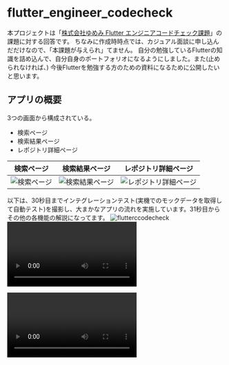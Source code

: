 # flutter_engineer_codecheck

本プロジェクトは「[株式会社ゆめみ Flutter エンジニアコードチェック課題](https://github.com/yumemi-inc/flutter-engineer-codecheck)」の課題に対する回答です。
ちなみに作成時時点では、カジュアル面談に申し込んだだけなので、「本課題が与えられ」てません。
自分の勉強しているFlutterの知識を詰め込んで、自分自身のポートフォリオになるようにしました。また(止められなければ、) 今後Flutterを勉強する方のための資料になるために公開したいと思います。

## アプリの概要
3つの画面から構成されている。
* 検索ページ
* 検索結果ページ
* レポジトリ詳細ページ

| 検索ページ|  検索結果ページ |  レポジトリ詳細ページ  |
| ---- | ---- |  ----  |
|  ![検索ページ](https://user-images.githubusercontent.com/7291860/208345156-f04e03c1-4390-4fd8-b3d6-757ce8ba0ba7.png) |  ![検索結果ページ](https://user-images.githubusercontent.com/7291860/208345186-893ff611-4f2d-4fa8-a575-274c787f1574.png) |  ![レポジトリ詳細ページ](https://user-images.githubusercontent.com/7291860/208345205-37539231-a1f7-46e2-b39e-61bf426335cf.png)  |


以下は、30秒目までインテグレーションテスト(実機でのモックデータを取得して自動テスト)を撮影し、大まかなアプリの流れを実施しています。31秒目からその他の各機能の解説になってます。
![flutterccodecheck](https://user-images.githubusercontent.com/7291860/208287960-30719948-ff93-4152-977b-b6376a8fa2bc.gif)
<video src="https://user-images.githubusercontent.com/アップロード先URLその1.mp4">
大きい画面向けのmp4は、[こちら](https://github.com/xaatw0/flutter_engineer_codecheck/blob/master/flutterccodecheck.mp4)。

<video src="https://github.com/xaatw0/flutter_engineer_codecheck/blob/master/flutterccodecheck.mp4">


## 言葉の定義
### 本システム
このレポジトリから作成されるシステム。
Github APIからデータを取得し表示する。Android, iOSのアプリとホスティングできるWebページを生成できる。
最終的には、WindowsとMacでも動かしたい。

### ドメイン知識
扱う業務に関する知識。
本システムでは、Gitからデータを取得するところと各ソート方法。

### ゴールデン
ゴールデンテストで最初に生成する正解用の画像。最初の作成時に目視確認をする。何で、ゴールデンというかは知らない。
「黄金」という意味だが、「黄金が価値の基準になる」みたいな意味合いで、「ゴールデン」とつけられているのではないかという推測を言っている人はいた。

###  ゴールデンテスト
Flutterの自動テストの一種。テスト実施時にWidgetから画像を作成する。
最初にゴールデンの画像を作成し、その画像を目視確認する。その後はテストする毎に画像を生成し、画像を異なる場合に失敗するテスト。目視確認の手間が減るが、OSやOSのバージョンによって生成する画像が微妙に異なるので、CI実施時は注意が必要(となることが今回分かった)
以下が詳しい。[Udemy: 60分で分かるFlutter Golden Tests ](https://flutter.salon/gt)

#### インテグレーションテストとの違い
* Widgetテストの一種のため、インテグレーションテストより断然早い
* インテグレーションテストは画像をキャプチャするだけだが、ゴールデンテストは生成した画像を比較して誤差を(超シビアに)判定してくれる

###  インテグレーションテスト
Flutterで実機やエミュレータを使って、実際にアプリを自動で起動・動作させるテスト。
古いテスト方法があるが、今回は新しいテスト方法を採用している[(参考: Flutterの新しいIntegration Testの導入)](https://zenn.dev/sakusin/articles/4a3a5f0510438e)。

###  CI
続的インテグレーション。
本システムでは、ユニットテスト(ドメインは真面目にしている)、Widgetテスト(していない)、ゴールデンテスト(ページは本気)、インテグレーションテスト(本気)で取り組んでいる。
本システムではCode Magicベースのため、Githubにプッシュしてから実施されるようになっている。たぶんGithubにPushした瞬間実施されるのが正解だろう。

###  CD
継続的デリバリ
本システムでは、CodeMagicベースで実施している。
最終的には、Google Play Concole と AppStoreConnectに生成したバイナリが登録され、Firebase Hostingに設定されるところまでいきたい。

###  アプリストア
AndroidだとGoogle Play、iOSだとApp Store、WebだとFirestore Hostingを指す

## 準備
### ダウンロード
git clone https://github.com/xaatw0/flutter_engineer_codecheck.git

### 実行前
flutter pub get
flutter gen-l10n
flutter pub run build_runner build

### テストの実施
#### テスト全て(インテグレーションテストを除く)を実施
flutter test

#### ゴールデンテストの正解画像を更新
flutter test --update-goldens
flutter test --update-goldens .\test\ui\pages\search_page/search_page_test.dart

#### インテグレーションテストを実施
flutter drive --driver=test_driver/integration_test.dart --target=integration_test/app_test.dart

## Github APIの調査
### APIの送信仕様
WEB APIは以下を使用する
https://api.github.com/search/repositories?q=検索キーワード&page=ページ
* 検索キーワード:
  検索するキーワード

* ページ
  何番目のページを取得するかを設定する。Githubでは1ページ目のインデックスが1。
  本アプリではデフォルト設定と同じく1ページで30個のレポジトリを取得する。1ページ目は1-30番目のレポジトリ、2ページ目は31-60番目のレポジトリが取得できる。

### APIで取得した結果の以下の項目を使用します
* 該当リポジトリのリポジトリ名: name
* 該当リポジトリのオーナーアイコン: owner.avatar_url
* 該当リポジトリのプロジェクト言語: language
* 該当リポジトリのStar 数: stargazers_count
* 該当リポジトリのWatcher 数: watchers_count
* 該当リポジトリのFork 数: forks_count
* 該当リポジトリのIssue 数: open_issues_count
* 該当リポジトリの概略: description
* 該当リポジトリの作成日時: created_at
* 該当リポジトリの更新日時: open_updated_at


### 以下のように対応しました
* API取得できるWatchers数がStars数と同じで、WEBページの値と異なるため、API自体にバグがあると思われる。ただ、修正されることを期待して表示はする
* 返信が、検索結果、レポジトリの詳細、所有者の情報に分かれているので、それぞれFreezedでDTO(Data Transfer Object)を作成した。(lib/infrastructures/github_repositories/dto)
* DTOのメンバー変数の名前をAPIの項目名と合わせることで、わかりやすくコードを作成しできた。命名規則は、Jsonの項目名はスネーク形式、Dartクラスはパスカル方式だが、Freezedで以下の設定をすることでDartのパスカル方式のままJsonの項目に一致させられる。

``` 
@JsonSerializable(fieldRename: FieldRename.snake)
```

* DTOはGithubの仕様にも基づくので、github_repositories内にある
* DTOをそのまま使うとコーディングしづらいので、ドメイン内のデータクラスに変換して使用する。(lib/domain/entities/git_repository_data.dart)

## アピールポイントと使用した技術
### 機能
* ソート方法を選択できる
* テーマ切り替えボタンがあり、テーマを切り替えられる。デフォルトはシステムの設定から取得する
* 検索結果は最初にデフォルトの30項目を取得し、一番下まで行くと次のページのデータを取得する
* レポジトリ詳細ページのGithubを押すと、該当のレポジトリのページをブラウザで開く


###  DDD(Domain Driven Development)によるレイヤー構造
* DDDをベースとして、ドメイン知識を一つのディレクトリにまとめている(可能なら、別プロジェクトにするのが正解だと思われる)。詳しくは、「[ファイル構造の詳細](#ファイル構造の詳細)」にて説明。
### ファイル構造
* ドメイン(ドメイン知識)、UI(アプリ関連)、インフラストラクチャ(外部通信用のクラス)を分離
* UIを関心ベースで構造化
  同一フォルダにView(ページ)、ViewModel(ページに表示したいデータ、実施したい項目が入っている)、Logic(ドメイン知識でないページ独自のロジック)を集めている
* アトミックデザインによるWidget管理
  UIの情報を、Atoms（原子)、Molecules（分子）、Organisms（有機体）、Templates（テンプレート）、Pages（ページ）に分割するUIデザインシステム(参考：[アトミックデザインとは？5つのコンポーネントから作るUIデザイン手法 ](https://www.creativevillage.ne.jp/category/topcreators/web-creator/web-designer/94262/)))
  本システムでのシステム内容は[詳細にて後述](#アトミックデザインの詳細)します。

###  RIverpodを使用したMVVM
* MVVMモデルを採用している
* View
  ConsumerStatefulWidget や StatelessWidgetの継承クラスで、Widgetによる画面デザインとユーザイベントへ対応して呼び出すViewModelのメソッドを定義している。
* ViewModel
  対応するViewで表示する値をRiverpodのStateProviderで持っている。値を参照するProviderへのget、イベントに対するメソッドも持っている。
  RIverpodを利用してリアクティブを実現している。StateNotifierを使用するサンプルが多いが、通常のクラスの方が単純で使いやすいので、通常のDartでクラスを作成している。
  メソッドはViewのイベントに対応しており、StateProviderの値を書き換える処理をする。
  getはStateProviderの値を外部で取得できるようにしており、Viewでgetを参照して画面にリアクティブに表示できる。
  メソッド内に簡単なロジックも記載している。(良いかどうかは不明)

詳しくは[Udemy: Flutter x Riverpod x MVVMで実現するシンプルな設計](https://flutter.salon/riverpod)を参照。

迷いポイント
* ダイアログの表示は[adaptive_dialog](https://pub.dev/packages/adaptive_dialog)を採用しているので、Viewの設定がほぼない。そのためViewModelの中に入れてある。これで良いのか、Viewに入れるのが正解か、ダイアログの表示項目のロジックがあるので独立させるのが良いのか。

###  国際化対応
Google翻訳の自動翻訳機能を使って、75言語に対応している。
詳しい方法は[Udemy: 最短で75言語に対応させ、あなたのアプリを世界の人が届ける方法](https://flutter.salon/l10n)を参照
#### 知りたい点
ソート方法をSortMethodとしてenumで定義している。enumの値を国際化を対応させる方法が知りたい。国際化対応した文字は、**AppLocalizations.of(context)** で取得するため、contextが必要になる。一方でenumの内部には固定値しか持てないため、contextをもつことができない。
国際語対応の機能にキーと対応する文字列が一緒になった単純なマップがあれば解決する。build_runner の勉強に作成したい。

#### 残念な点
言語ファイルや翻訳は自動作成できても、アプリストアのページの言語毎の設定を自動でしてくれるわけではない。

### テーマに対応
アプリの右上のボタンを押すことで、ライトモードとダークモードの入れ替えを行える。初期値はシステムのダークモードから設定している。
RIverpod を使用してテーマの切換を実現している。

### レスポンシブ対応
スマーフォン、タブレット、ブラウザの使用を前提として、縦向き横向きで対応している。
contextを拡張する形で対応している。
対応点は以下の通り
* 全体
  表示領域が横1024ピクセル以上になっても、コンテンツを表示する領域は最大1024ピクセルとなり、両端に空白ができる
* 検索画面
  アプリで横向きの場合、キーボードが表示されると、Githubのアイコンとテーマの切り替えボタンが消える。キーワードを入力すると、Githubのアイコンが消えて、「検索」ボタンが現れる
  アプリの場合、検索はキーボードの決定ボタンを前提としているので、キーワード入力前は検索ボタンが非表示で、入力されると表示される。

* レポジトリ詳細ページ
  表示領域が横640ピクセル未満の場合、Starsなどの項目がアイコンの下に2列で表示される。640ピクセル以上の場合、アイコンの右側に横4列で表示される。

### Flutter Web 対応
上記のレスポンシブ対応に加えて、Flutter Webの日本語入力の以下に問題点に対応している
* 日本語変換中にTabキーを押すと、変換中でも次のTabに移動する
* 日本語変換中に変換したい文字列を矢印で選択すると、すでに選択した文字に文字選択があたる。

Flutter Webそのものの問題なので、いかんともしがたいが、上記2つに対する一時的な解決策は見つかったので実施する。今後も改善を試みたい。Enterによるフォーカス移動は実現したい。
現時点では、デフォルトのcanvas-rendererだと発生し、web-renderer に変えると発生しないことが分かっている。

### レポジトリパターンを採用
DBやWeb APIなどの外部システムは、他社の都合でインターフェースが変更される。また、別システムに変更する可能性もある。開発システムへの影響を少なくしたい。そのため、レポジトリパターンを使用してる。(本システムでは、ほぼAPIの仕様変更はないでしょうが)
「したいこと」をドメインのRepository内に抽象クラスとして定義し、「すること」をインフラストラクチャにシステム毎に定義する。ドメイン内の呼び出す側と、インフラストラクチャの呼び出される側を分割することで、外部システムの影響をインフラストラクチャ内だけで完結できる。

### MockとDIを使用したテスト
DI (Dependency Injection、依存性注入)を利用している。テスト時にMockを利用して、以下を実現している。
* Github APIでの取得データのモックデータ取得
* インテグレーションテスト実施時の縦向き横向きの固定
* ViewModelをモック化して、独立したViewのテスト

### ゴールデンテスト
Mac mini(macOS 12.5.1)で正解データを作成し、Code Magicにてゴールデンテストができるようにした。OSやOSのバージョンによって、生成する画像が異なる。実施した所感を[こちら](https://flutter.salon/others/cicd/)にまとめた。

### インテグレーションテスト
Pixel 5aとiPhoneSE(2nd Generation)の実機にてインテグレーションテストを実施した。

### アニメーション
* 検索結果一覧のレポジトリカード
  押している間小さくなり、離すと元に戻る。その後に画面遷移を行う
* テーマ切り替えボタン
  表と裏があり、押すと回転して、テーマが切り替わる。[flip_card](https://pub.dev/packages/flip_card)パッケージは使用していない。
* 検索画面のGithubのアイコン
  上がりながら徐々に登場する
  ・結果一覧ページと、レポジトリ詳細ページの間の遷移
  Heroを使用して、遷移すると前のページのアイコンが次のページの場所にアニメーションする

### Semantic対応
Semanticを設定して、AndroidのTalkBackで確認した。

### CodeMagicによるCI/CD
現在設定中。テストとコンパイルは通過して、Code Magic内でAndroidとiOS用のパッケージを作成するところまで進みました。引き続き、アプリストアへの自動配信までを目指す。

参考
[CodemagicでFlutter(iOS & Android)アプリを自動配信-全体設定編](https://riscait.medium.com/build-and-publish-a-flutter-app-with-codemagic-2fac4da0ebe9)

### 使用したプラグイン
* DI: get_it
* テストのモック:mockto
* インテグレーションテスト:integration_test(新しい方)

### 細かい工夫
* レポジトリ詳細ページのGithubアイコンを押すと、該当Githubレポジトリがブラウザで開かれる
* lib/domain/repository_data_type.dart で関連ファイルをexportしているので、このファイルをインポートすれば、大量のファイルをインポートせずにすむ





### DIを使って、モックでデータを取得する
GithubAPIで直接Githubのレポジトリのデータを使うと、状態で結果が変わる。しかしhttp.Clientがモックのため毎回同じデータを取得できるので、表示結果が常に同じことが期待される。

### DIを使って、画面の縦向き横向きを設定
インテグレーションテストを実施すると、現在の端末の向きで実施される。その場合の問題点として、毎回端末を固定しなければならなく、縦横のテストをそれぞれ実施する必要がある。
その問題点を避けるため、DIを使ってテストケースから端末を向きを設定する。最初のテストで縦向きに設定し、次のテストで横向きに設定しテストすることで、一度のテストで実施でき、端末の向きをテスターが気にする必要がない。

### インテグレーションテストでの実施項目
* テキストとアイコンをタップ
* テキスト入力
* キーボード表示(画面には表示されるが、キャプチャーできない)
* 画面遷移
* ドラッグ(画面スクロール)

## 課題
### インテグレーションテストについて、改善の余地がある
* Androidでテストが開始されないことがある
  「VMServiceFlutterDriver: request_data message is taking a long time to complete... 」と表示されて、テストが開始されないときがある(2回に1回、Issueあり)
  [integration_test package pauses isolates and calling pumpAndSettle() never finishes. #73355](https://github.com/flutter/flutter/issues/73355)

* iPhoneで画像キャプチャができない

## アトミックデザインの詳細
アトミックデザインそのものの考え方がWebベースであるし、Flutterで採用した場合の解釈もまちまちですが、本システムでは以下のように定義しています。
#### Atoms（原子)
Widget単体から成り立つ
基本のWidgetは汎用性が高いので、用途を限定させるために作成する。もしくは、特定の目的を果たすためのWidget。
状態を持っていない。
ドメイン、ビジネスロジックは持たず、上位のWidgetからの定義が必要。

* GithubIcon: Githubのアイコンを表示させる専用のWidget。
* CancelTabKey: Flutter Web使用時にTabキーの入力があった場合、キャンセルするという目的を実施している

#### Molecules（分子）
複数のWidgeから構成される。色々な用途に使える(はずの)再利用可能なデザインを作成する。
ドメイン、ビジネスロジックは持たず、上位のWidgetからの定義が必要。
状態を持っていない。

* SearchTextField: 検索キーワード入力用のTextField。TextFieldと2つのアイコンから成り立っている。デザインは定義しているが、検索やソート方法選択用のダイアログの実施は上位からファンクションを渡されているので、これ自体にはロジックはない。
* RepositoryDataCard: レポジトリの簡易的な情報を表示するためのWieget。画像やテキストなど複数のWidgetから成り立っている。アプリで共通の「ソート方法」を取得するのに、内部で状態管理の取得を使っている。

#### Organisms（有機体）
複数のWidgeから構成される。色々な用途に使える(はずの)再利用可能なデザインを作成する。
ドメイン、ビジネスロジックを持っているページのどこかに配置する特定の用途の専用のWidget。
状態を持っている。また、状態管理を更新して良い。

* SunAndMoonCoin: テーマの切り替えボタンという目的がある独立したWidget.。

#### Templates（テンプレート）
複数のPageで共有するレイアウトを定義するWidget。

* DayNightTemplate: 本システムで共通となる「AppBarとテーマ切り替えボタンがある」テンプレート。

#### Pages（ページ）
画面に表示されるページのWidget。該当のページで適応させるTemplateを外枠にして、中に定義していく。

* SearchPage: 検索ページ
*
#### 状態管理との関係性
全てのWidgetから状態管理にアクセスできると、どこから更新されているか分からなくなり、チームで混乱が生じる。そのため、使用目的があるOrganismsとPagesからのみアクセスできるように限定した方が設計としては良いと考える。
ただWidget Treeの下の方に所属していて、状態管理への読み取りが必要な場合、データの受け渡しで「バケツリレー」することになる。それを避けるためにAtomsとMoleculesでも状態管理の読込は可能にしようがよいかと考える。

#### ファイル構成
uiの中にwidgetsとpagesを作成する。widgetsの中にatoms, molecules, organisms, templatesを作成し、該当のWidgetをいれる。pagesにはページ名のディレクトリを作成し、その中にページのWidgetを入れる。
pagesを別にするのは、ページに関連するクラス(ViewModelやページのロジック)を一カ所に収めたい。またpagesがないと、widgetsのフォルダの並びが粒度の小さい順に並べられる。

```
ui
├─pages
│  ├─search_page
│  │      search_page.dart
│  └─search_result_page
│          search_result_page.dart
│
└─widgets
    ├─atoms
    │      cancel_tab_key.dart
    │      github_icon.dart
    ├─molecules
    │      repository_data_card.dart
    ├─organisms
    │      sun_and_moon_coin.dart
    └─templates
            day_night_template.dart
```

## ファイル構造の詳細
全体の構成は、DDD(Domain Drive Development)をベースにしている。
トップにはdomain, ui, infrastructuresのプロダクトコードの3つのディレクトリ、test, integration_test, test_driverのテストコードの3つのディレクトリがある。その他は通常のFlutterと同様。

「[C#でドメイン駆動開発とテスト駆動開発を使って保守性の高いプログラミングをする方法](https://www.amazon.co.jp/C-%E3%81%A7%E3%83%89%E3%83%A1%E3%82%A4%E3%83%B3%E9%A7%86%E5%8B%95%E9%96%8B%E7%99%BA%E3%81%A8%E3%83%86%E3%82%B9%E3%83%88%E9%A7%86%E5%8B%95%E9%96%8B%E7%99%BA%E3%82%92%E4%BD%BF%E3%81%A3%E3%81%A6%E4%BF%9D%E5%AE%88%E6%80%A7%E3%81%AE%E9%AB%98%E3%81%84%E3%83%97%E3%83%AD%E3%82%B0%E3%83%A9%E3%83%9F%E3%83%B3%E3%82%B0%E3%82%92%E3%81%99%E3%82%8B%E6%96%B9%E6%B3%95-%E3%83%94%E3%83%BC%E3%82%B3%E3%83%83%E3%82%AF%E3%82%A2%E3%83%B3%E3%83%80%E3%83%BC%E3%82%BD%E3%83%B3-ebook/dp/B078ZF79CL/ref=sr_1_3?__mk_ja_JP=%E3%82%AB%E3%82%BF%E3%82%AB%E3%83%8A&crid=21FGDKGBAI3FM&keywords=C%23%E3%83%89%E3%83%A1%E3%82%A4%E3%83%B3&qid=1671351733&s=digital-text&sprefix=c+%E3%83%89%E3%83%A1%E3%82%A4%E3%83%B3%2Cdigital-text%2C281&sr=1-3)」をベースにFlutter用にアレンジしている。


### domain
ドメインに関わるコードを収めている。
業務知識のため、変更が少ないと考えられる。その部分を切り出して、変更が大きいUIの影響をなるべく受けないようにする。
また、この部分にはGUIがない。そのため、簡単にテストコードを作成し、メンテナンスし続けることができる。

データベースやWEBAPIなどの外部システムは、他社の都合で変更される。変更による開発システムへの影響を少なくしたい。そのため、Domain内にRepositoryを定義する。
この中で抽象クラスとして「したいこと」の関数を定義し、Infrastructures内に実際のクラスを作成する。

### infrastractures
それぞれのプラットフォーム(SharedPreferenceやSecureStorage)や外部システム(Firestore)に依存する実装クラスが入っている。抽象クラスはdomain/repositoriesに入っている。
依存する外部システムが変更になった場合でも、実装クラスを作成し、DIの元データを切り替えれば、domainやuiのプログラムを変更しなくても動作するようにしている（例えば、FirebaseをSpabaseに切り替えた時など）

### ui
Widgetによるアプリケーションが収まっている。

ディレクトリは機能ごとに分けてある。
実際に呼び出されるWidgetはPage、その中で呼び出されるWidgetはそれぞれのディレクトリに入っている。その中に関連のあるコントローラとしてディレクトリを作成して収めている。

### test
ユニットテスト、Widgetテスト、ゴールデンテストのコードが入っている。ゴールデンテストの成功画像が入っている。
ゴールデンテストに失敗すると、正解画像、テスト画像、差分画像2種類がテスト毎に作成されて、failureディレクトリに入る。

### test_driver
インテグレーションテストを開始するためのコードが入っている。

### integration_test
インテグレーションテストで実施するコードが入っている。

#### integration_test/screenshots
インテグレーションテストが実施されてキャプチャされた画像がこのディレクトリに生成される(ように設定してある)。
確認して問題なかった画像は、実施機器名のフォルダに入れてある。

## lib直下
### main.dart
DIと画面の向きの設定をする

## domainのディレクトリ
ドメインについてのコードが入っている。ドメインとアプリとのコードを分ける考え方としては、このアプリがコマンドラインになったとしても、流用できるコードを「ドメイン」としている。

### lib/domain/value_objects
DDDでいうところのValueObjectが入っている。ValueObjectはintやStringなどの値を基本一つ持っている。それに加えて、その値を操作する関数を持っている。
ValueObjectを使用する利点としては、int型をそのまま使用した場合、メソッドの引数に使用した場合、別の引数を間違える可能性がある。その可能性を大幅に減らすことができる。
また、そのObjectに関連するメソッドや表示方法などを一カ所に集約することができる。
ディレクトリの中のvalue_object.dartに定義したValueObjectを継承して作成する。

(値が二つ以上のValueObjects)
お金などは複数の値が必要になる。
100円は100という値と、円という単位の2つのデータから成り立っている。

(留意点)
現在それぞれのValueObjectに対して、Converterクラスを付随させている。画面遷移時に例外が発生したため作成したが、なんらかの工夫で取り除けるかも知れない。
全てのデータに対してValueObjectsを作成するのは、やりすぎか、とは思っています。

### lib/domain/entities
DDDのEntitiesが入っている。リテラル型やValueObjectsなどをメンバー変数に持つ、データモデルとなります。
データクラスの場合、データのみを保存しています。しかしEntityの場合、データモデルで必要になる操作なども含まれて、関連する処理を一カ所に集約しています。

#### ValueObjectsと関係
データベースでいうところの、RowがEntity、ColumnがValueObjectと考えるとイメージしやすい。

#### Freezedの使用
Json変換が必要であればFreezed, 必要なければ通常のDartクラスで良い

### lib/domain/entities/converter
ValueObjectsやEntitiesはJson変換のためFreezedの機能を使用しています。しかしDateTimeについてはJson変換をする機能がないので、DateTime用のコンバータを作成してます。

### lib/domain/repositories
データベースやWebAPIなど外部システムとの通信が必要になる機能を抽象クラスを作成してます。抽象クラスとすることで、「やりたいこと」を記載します。実際に「行うこと」は抽象クラスを継承した実装クラスで実現してます。
今回はGithubとのWebAPIだけなので、抽象クラスを作る必要はほぼありませんが、今後の参考に作ります。その他のGitサーバに同等のAPIがあるようなら、ここの抽象クラスを実装すれば本システムで動作します。

### lib/domain/services
ドメインサービスのコードが入っています。データのあるロジックはEntity内に入れますが、データのないロジックはサービスとして設定してこちらに定義します。
本システムでは未使用です。

## infrastructures のディレクトリ
domain/repositories で定義した抽象クラスの実装クラスを作成している。

### lib/infrastructures/github_repositories
Github APIを使用してデータを取得するコードが入っています。
github_repository.dartには、Github用の検索用URLを作成するメソッド、実際にデータを取得するメソッドが入っている。

## ui
アプリの画面構成を作成するクラスを作成している。

### lib/ui/pages
ページ毎にディレクトリを作成している。

### lib/ui/widgets
ページのパーツとなるWiegetを作成している

### lib/ui/my_app.dart
アプリケーションが起動するクラス。
テーマ、ルート、多言語対応の切換を実施する。


## testのディレクトリ
「flutter test」で実行されるテスト(インテグレーションテスト以外のテスト。つまり、ユニットテスト、Widgetテスト、ゴールデンテストの３種類)のコードが格納されている。

### testのルート
* test\flutter_test_config.dart
  テスト全体の設定を定義できる。
  本システムでは、「MacOS以外ではゴールデンテストをとばす」と定義している。

### ゴールデンテストのあるディレクトリ
各ディレクトリにあるテストコードの中にゴールデンテストがあった場合、同じディレクトリに以下のディレクトリが作成される
* goldens: ゴールデンを新規作成
* failures: テストを実行して、ゴールデンテストが失敗した時
#### goldens
各ディレクトリの「goldens」に[ゴールデン](#ゴールデン)が入っている。こちらは「flutter test --update-goldens」で自動作成された画像となる。
最初の作成時に一度目視確認をして、問題がなければGitに登録しておく。再度自動生成した場合、前のゴールデンと新しく作成したゴールデンがエディタ上で並べられて見られる。この機能でコミット前にまとめて変更された箇所が確認できる。
#### failures
各ディレクトリの「failures」には、「flutter test」でゴールデンテストを失敗したときの画像が入っている。
失敗したテストの、ゴールデン、テスト時に生成した画像、２つの画像を差分画像と合成画像の４つの画像が作成される。つまり「失敗したテストの数 *４」の画像が生成される

### test/assets
テスト実施時に必要で、アプリ実行時に不要なアセットを入れる。

### test/domain
ドメインに対するテストが入っている。

### test/packages
パッケージに対するテストが入っている。パッケージに対するテストが必要な理由は以下の通り。
* README.mdの内容で動作するか、実際の使い方を試す
* 導入するのに必要な機能が入っていることを確認する
* パッケージのバージョンが上がった場合に確認する
  破壊的変更があり、コンパイルエラーが発生しないか
  以前と同じように動作し続けているか実行してテストする(動作が変わった場合、プロダクトコードの中より、単体テストのコードの方が容易に発見できる)

### なんとか_mocks.dart のファイル
各ディレクトリにファイル名の最後が「_mocks.dart」となっているファイルがある。こちらは「_mock」を抜いたファイル名のテストコードから、mockitoが作成したファイルとなります。作成元のファイルで使用されるMockクラスをmockitoが「flutter pub run build_runner build」時に自動生成します。

## インテグレーションテストのディレクトリ
### test_driverのディレクトリ
#### test_driver/integration_test.dart
インテグレーションテストをはじめるためのコードがある。
インテグレーションテストでスクリーンショットの設定がある。
### integration_testrのディレクトリ
インテグレーションテストで実施する項目が書かれたコードと実施結果がある
#### integration_test/app_test.dart
インテグレーションテストで実行するコード

